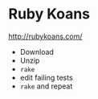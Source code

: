
# Ruby Koans

http://rubykoans.com/

- Download
- Unzip
- `rake`
- edit failing tests
- `rake` and repeat


